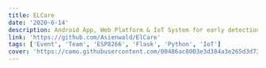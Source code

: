 ```yaml
---
title: ELCare
date: '2020-6-14'
description: Android App, Web Platform & IoT System for early detection & response to home emergencies (eg. elderly falls)
link: 'https://github.com/Asienwald/ElCare'
tags: ['Event', 'Team', 'ESP8266', 'Flask', 'Python', 'IoT']
cover: 'https://camo.githubusercontent.com/00486ac8003e3d384a3e265d3d735ae1ce247925beaa1e46f7d07f7c8f9e5c92/68747470733a2f2f692e696d6775722e636f6d2f3856704b4d46502e706e67'
---
```


<!-- https://asienwald.github.io/assets/projects/elcare-8.jpg -->
